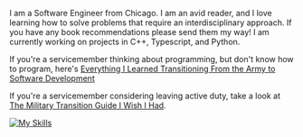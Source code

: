 I am a Software Engineer from Chicago. I am an avid reader, and I love learning how to solve problems that require an interdisciplinary approach. If you have any book recommendations please send them my way! I am currently working on projects in C++, Typescript, and Python. 

If you're a servicemember thinking about programming, but don't know how to program, here's [Everything I Learned Transitioning From the Army to Software Development](https://github.com/neb-abera/transition)

If you're a servicemember considering leaving active duty, take a look at [The Military Transition Guide I Wish I Had](https://www.sutori.com/en/story/the-military-transition-guide-i-wish-i-had--neKEiwGvCVS7veAei58G9TUT). 

[![My Skills](https://skillicons.dev/icons?i=cpp,ts,py)](https://skillicons.dev)

<!-- ![](https://github.com/nebyou-abera/transition/blob/main/csp/machine_learning_pathway.png) -->
